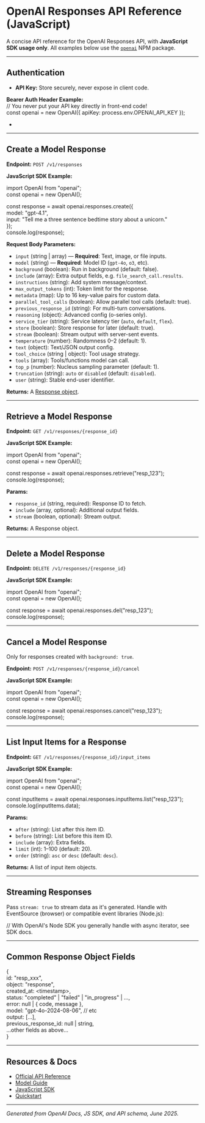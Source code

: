 # **OpenAI Responses API Reference (JavaScript)**

A concise API reference for the OpenAI Responses API, with **JavaScript SDK usage only**. All examples below use the [`openai`](https://www.npmjs.com/package/openai) NPM package.

---

## **Authentication**

* **API Key:** Store securely, never expose in client code.

**Bearer Auth Header Example:**  
// You never put your API key directly in front-end code\!  
const openai \= new OpenAI({ apiKey: process.env.OPENAI\_API\_KEY });

* 

---

## **Create a Model Response**

**Endpoint:** `POST /v1/responses`

**JavaScript SDK Example:**

import OpenAI from "openai";  
const openai \= new OpenAI();

const response \= await openai.responses.create({  
  model: "gpt-4.1",  
  input: "Tell me a three sentence bedtime story about a unicorn."  
});  
console.log(response);

**Request Body Parameters:**

* `input` (string | array) — **Required**: Text, image, or file inputs.  
* `model` (string) — **Required**: Model ID (`gpt-4o`, `o3`, etc).  
* `background` (boolean): Run in background (default: false).  
* `include` (array): Extra output fields, e.g. `file_search_call.results`.  
* `instructions` (string): Add system message/context.  
* `max_output_tokens` (int): Token limit for the response.  
* `metadata` (map): Up to 16 key-value pairs for custom data.  
* `parallel_tool_calls` (boolean): Allow parallel tool calls (default: true).  
* `previous_response_id` (string): For multi-turn conversations.  
* `reasoning` (object): Advanced config (o-series only).  
* `service_tier` (string): Service latency tier (`auto`, `default`, `flex`).  
* `store` (boolean): Store response for later (default: true).  
* `stream` (boolean): Stream output with server-sent events.  
* `temperature` (number): Randomness 0–2 (default: 1).  
* `text` (object): Text/JSON output config.  
* `tool_choice` (string | object): Tool usage strategy.  
* `tools` (array): Tools/functions model can call.  
* `top_p` (number): Nucleus sampling parameter (default: 1).  
* `truncation` (string): `auto` or `disabled` (default: `disabled`).  
* `user` (string): Stable end-user identifier.

**Returns:** A [Response object](https://platform.openai.com/docs/api-reference/responses/object).

---

## **Retrieve a Model Response**

**Endpoint:** `GET /v1/responses/{response_id}`

**JavaScript SDK Example:**

import OpenAI from "openai";  
const openai \= new OpenAI();

const response \= await openai.responses.retrieve("resp\_123");  
console.log(response);

**Params:**

* `response_id` (string, required): Response ID to fetch.  
* `include` (array, optional): Additional output fields.  
* `stream` (boolean, optional): Stream output.

**Returns:** A Response object.

---

## **Delete a Model Response**

**Endpoint:** `DELETE /v1/responses/{response_id}`

**JavaScript SDK Example:**

import OpenAI from "openai";  
const openai \= new OpenAI();

const response \= await openai.responses.del("resp\_123");  
console.log(response);

---

## **Cancel a Model Response**

Only for responses created with `background: true`.

**Endpoint:** `POST /v1/responses/{response_id}/cancel`

**JavaScript SDK Example:**

import OpenAI from "openai";  
const openai \= new OpenAI();

const response \= await openai.responses.cancel("resp\_123");  
console.log(response);

---

## **List Input Items for a Response**

**Endpoint:** `GET /v1/responses/{response_id}/input_items`

**JavaScript SDK Example:**

import OpenAI from "openai";  
const openai \= new OpenAI();

const inputItems \= await openai.responses.inputItems.list("resp\_123");  
console.log(inputItems.data);

**Params:**

* `after` (string): List after this item ID.  
* `before` (string): List before this item ID.  
* `include` (array): Extra fields.  
* `limit` (int): 1–100 (default: 20).  
* `order` (string): `asc` or `desc` (default: `desc`).

**Returns:** A list of input item objects.

---

## **Streaming Responses**

Pass `stream: true` to stream data as it's generated. Handle with EventSource (browser) or compatible event libraries (Node.js):

// With OpenAI's Node SDK you generally handle with async iterator, see SDK docs.

---

## **Common Response Object Fields**

{  
  id: "resp\_xxx",  
  object: "response",  
  created\_at: \<timestamp\>,  
  status: "completed" | "failed" | "in\_progress" | ...,  
  error: null | { code, message },  
  model: "gpt-4o-2024-08-06", // etc  
  output: \[...\],  
  previous\_response\_id: null | string,  
  ...other fields as above...  
}

---

## **Resources & Docs**

* [Official API Reference](https://platform.openai.com/docs/api-reference/responses)  
* [Model Guide](https://platform.openai.com/docs/models)  
* [JavaScript SDK](https://github.com/openai/openai-node)  
* [Quickstart](https://platform.openai.com/docs/quickstart?api-mode=responses)

---

*Generated from OpenAI Docs, JS SDK, and API schema, June 2025\.*

